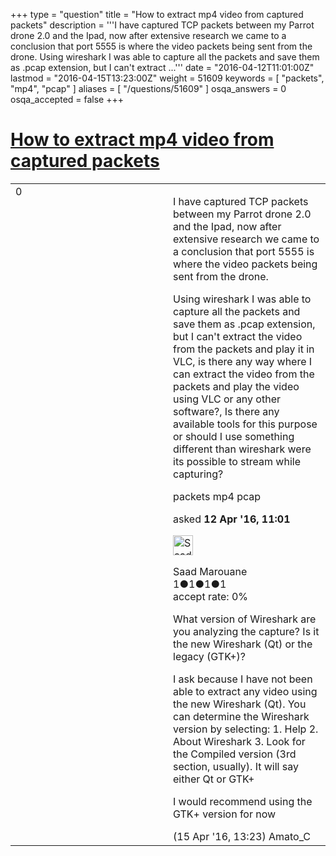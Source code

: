 +++
type = "question"
title = "How to extract mp4 video from captured packets"
description = '''I have captured TCP packets between my Parrot drone 2.0 and the Ipad, now after extensive research we came to a conclusion that port 5555 is where the video packets being sent from the drone. Using wireshark I was able to capture all the packets and save them as .pcap extension, but I can&#x27;t extract ...'''
date = "2016-04-12T11:01:00Z"
lastmod = "2016-04-15T13:23:00Z"
weight = 51609
keywords = [ "packets", "mp4", "pcap" ]
aliases = [ "/questions/51609" ]
osqa_answers = 0
osqa_accepted = false
+++

<div class="headNormal">

# [How to extract mp4 video from captured packets](/questions/51609/how-to-extract-mp4-video-from-captured-packets)

</div>

<div id="main-body">

<div id="askform">

<table id="question-table" style="width:100%;"><colgroup><col style="width: 50%" /><col style="width: 50%" /></colgroup><tbody><tr class="odd"><td style="width: 30px; vertical-align: top"><div class="vote-buttons"><span id="post-51609-upvote" class="ajax-command post-vote up" rel="nofollow" title="I like this post (click again to cancel)"> </span><div id="post-51609-score" class="post-score" title="current number of votes">0</div><span id="post-51609-downvote" class="ajax-command post-vote down" rel="nofollow" title="I dont like this post (click again to cancel)"> </span> <span id="favorite-mark" class="ajax-command favorite-mark" rel="nofollow" title="mark/unmark this question as favorite (click again to cancel)"> </span><div id="favorite-count" class="favorite-count"></div></div></td><td><div id="item-right"><div class="question-body"><p>I have captured TCP packets between my Parrot drone 2.0 and the Ipad, now after extensive research we came to a conclusion that port 5555 is where the video packets being sent from the drone.</p><p>Using wireshark I was able to capture all the packets and save them as .pcap extension, but I can't extract the video from the packets and play it in VLC, is there any way where I can extract the video from the packets and play the video using VLC or any other software?, Is there any available tools for this purpose or should I use something different than wireshark were its possible to stream while capturing?</p></div><div id="question-tags" class="tags-container tags"><span class="post-tag tag-link-packets" rel="tag" title="see questions tagged &#39;packets&#39;">packets</span> <span class="post-tag tag-link-mp4" rel="tag" title="see questions tagged &#39;mp4&#39;">mp4</span> <span class="post-tag tag-link-pcap" rel="tag" title="see questions tagged &#39;pcap&#39;">pcap</span></div><div id="question-controls" class="post-controls"></div><div class="post-update-info-container"><div class="post-update-info post-update-info-user"><p>asked <strong>12 Apr '16, 11:01</strong></p><img src="https://secure.gravatar.com/avatar/6d25cb106464a69d9469c9fa6b5cfb6b?s=32&amp;d=identicon&amp;r=g" class="gravatar" width="32" height="32" alt="Saad%20Marouane&#39;s gravatar image" /><p><span>Saad Marouane</span><br />
<span class="score" title="1 reputation points">1</span><span title="1 badges"><span class="badge1">●</span><span class="badgecount">1</span></span><span title="1 badges"><span class="silver">●</span><span class="badgecount">1</span></span><span title="1 badges"><span class="bronze">●</span><span class="badgecount">1</span></span><br />
<span class="accept_rate" title="Rate of the user&#39;s accepted answers">accept rate:</span> <span title="Saad Marouane has no accepted answers">0%</span></p></div></div><div id="comments-container-51609" class="comments-container"><span id="51706"></span><div id="comment-51706" class="comment"><div id="post-51706-score" class="comment-score"></div><div class="comment-text"><p>What version of Wireshark are you analyzing the capture? Is it the new Wireshark (Qt) or the legacy (GTK+)?</p><p>I ask because I have not been able to extract any video using the new Wireshark (Qt). You can determine the Wireshark version by selecting: 1. Help 2. About Wireshark 3. Look for the Compiled version (3rd section, usually). It will say either Qt or GTK+</p><p>I would recommend using the GTK+ version for now</p></div><div id="comment-51706-info" class="comment-info"><span class="comment-age">(15 Apr '16, 13:23)</span> <span class="comment-user userinfo">Amato_C</span></div></div></div><div id="comment-tools-51609" class="comment-tools"></div><div class="clear"></div><div id="comment-51609-form-container" class="comment-form-container"></div><div class="clear"></div></div></td></tr></tbody></table>

</div>

</div>

